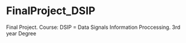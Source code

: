 # FinalProject_DSIP
Final Project. Course: DSIP = Data Signals Information Proccessing. 3rd year Degree
